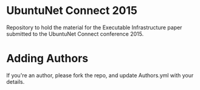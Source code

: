 UbuntuNet Connect 2015
========

Repository to hold the material for the Executable Infrastructure paper submitted to the UbuntuNet Connect conference 2015.

Adding Authors
============

If you're an author, please fork the repo, and update Authors.yml with your details.
